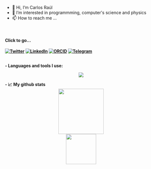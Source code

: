 - 👋 Hi, I’m Carlos Raúl
- 👀 I’m interested in programmming, computer's science and physics
- 📫 How to reach me ...
<br>
<h4> Click to go...<h4> 
  
[![Twitter][1.2]][1] [![LinkedIn][2.2]][2] [![ORCID][3.2]][3] [![Telegram][4.2]][4]
  
[1.2]: https://s4.uupload.ir/files/twitter_prkb.png
[2.2]: https://s4.uupload.ir/files/linkedin_amwn.png
[3.2]: https://scontent.flim20-1.fna.fbcdn.net/v/t39.30808-6/302436311_1606262603109399_4920238760579808178_n.jpg?stp=cp0_dst-jpg&_nc_cat=102&ccb=1-7&_nc_sid=730e14&_nc_eui2=AeHZWDH3uCVXmcdcT1UxGsT5EpFMZSOR1FUSkUxlI5HUVSbqi-F2EFlZkMCFXe1bjnKyP5iMo-Q3JBIMFOgTjeyI&_nc_ohc=Dq_VX_XvAIcAX8df0oy&_nc_ht=scontent.flim20-1.fna&oh=00_AT-KiALcABSIUyArNz9p7VPMzsehr8st3pG1IX4qj7LnMQ&oe=63200B9E
[4.2]: https://s4.uupload.ir/files/telegram_q47u.png
  
[1]: https://twitter.com/Carlos_CrlsPrm
[2]: https://www.linkedin.com/in/carlos-ra%C3%BAl-p-s-b2b86624b/
[3]: https://orcid.org/0000-0003-2164-5265
[4]: https://telegram.me/Carlos_Raul_CrlsRl
  
<br>
- Languages and tools I use:  
<p align="center">
  <a href="https://skillicons.dev">
    <img src="https://skillicons.dev/icons?i=bash,linux,git,github,vscode,vim,neovim,latex,fortran,py,ai,ps" />
  </a>
</p>
- 📈 My github stats

<div align="center">
  <img height="150px" src="https://github-readme-stats.vercel.app/api?username=CrlsPrm&show_icons=true&theme=dark" />
 </div>
 <div align="center">
  <img height="100px" src="https://github-readme-stats.vercel.app/api/top-langs/?username=CrlsPrm&hide=html&layout=compact&theme=dark" />
 </div>
<!---
CrlsPrm/CrlsPrm is a ✨ special ✨ repository because its `README.md` (this file) appears on your GitHub profile.
You can click the Preview link to take a look at your changes.
--->
